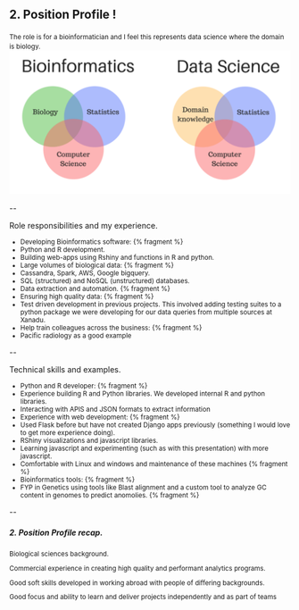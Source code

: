 ## 2. Position Profile !

<small>
The role is for a bioinformatician and I feel this represents data science where the domain is biology.
</small>

<img src="/public/img/bioinformatics.png" alt="drawing" width="700px"/> 

--

Role responsibilities and my experience.
<small>

- Developing Bioinformatics software: {% fragment %}
 - Python and R development.
 - Building web-apps using Rshiny and functions in R and python.
- Large volumes of biological data: {% fragment %}
 - Cassandra, Spark, AWS, Google bigquery.
 - SQL (structured) and NoSQL (unstructured) databases.
- Data extraction and automation. {% fragment %}
- Ensuring high quality data: {% fragment %}
 - Test driven development in previous projects. This involved adding testing suites to a python package we were developing for our data queries from multiple sources at Xanadu.
- Help train colleagues across the business: {% fragment %}
 - Pacific radiology as a good example

</small>

--

Technical skills and examples.
<small>
 
- Python and R developer: {% fragment %}
 - Experience building R and Python libraries. We developed internal R and python libraries.
 - Interacting with APIS and JSON formats to extract information 
- Experience with web development: {% fragment %}
 - Used Flask before but have not created Django apps previously (something I would love to get more experience doing).
 - RShiny visualizations and javascript libraries.
 - Learning javascript and experimenting (such as with this presentation) with more javascript.
- Comfortable with Linux and windows and maintenance of these machines {% fragment %}
- Bioinformatics tools: {% fragment %}
 - FYP in Genetics using tools like Blast alignment and a custom tool to analyze GC content in genomes to predict anomolies. {% fragment %}

</small>

--



##### 2. Position Profile recap.

<small>

Biological sciences background.

Commercial experience in creating high quality and performant analytics programs.

Good soft skills developed in working abroad with people of differing backgrounds.

Good focus and ability to learn and deliver projects independently and as part of teams

</small>